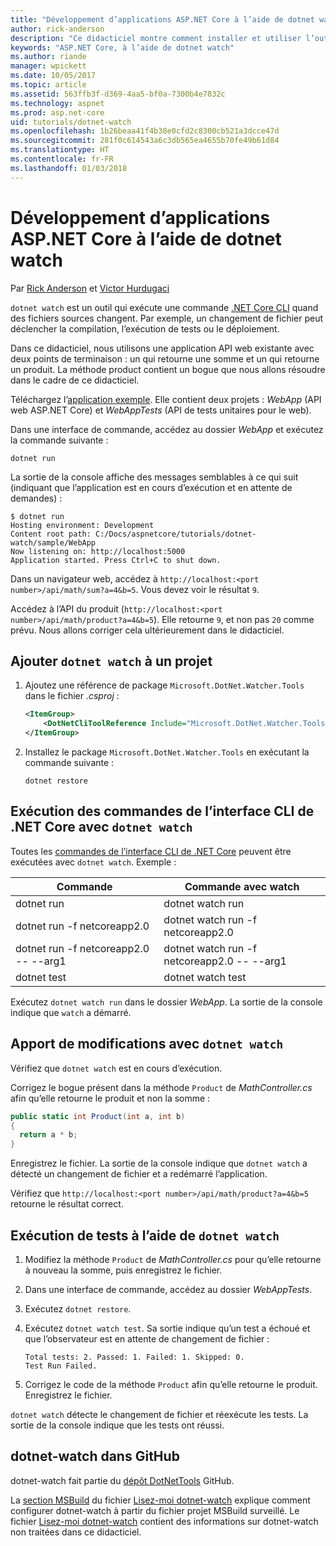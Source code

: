 ```yaml
---
title: "Développement d’applications ASP.NET Core à l’aide de dotnet watch"
author: rick-anderson
description: "Ce didacticiel montre comment installer et utiliser l’outil Observateur de fichiers (dotnet watch) de l’interface de ligne de commande .NET Core dans une application ASP.NET Core."
keywords: "ASP.NET Core, à l’aide de dotnet watch"
ms.author: riande
manager: wpickett
ms.date: 10/05/2017
ms.topic: article
ms.assetid: 563ffb3f-d369-4aa5-bf0a-7300b4e7832c
ms.technology: aspnet
ms.prod: asp.net-core
uid: tutorials/dotnet-watch
ms.openlocfilehash: 1b26beaa41f4b38e0cfd2c8300cb521a3dcce47d
ms.sourcegitcommit: 281f0c614543a6c3db565ea4655b70fe49b61d84
ms.translationtype: HT
ms.contentlocale: fr-FR
ms.lasthandoff: 01/03/2018
---
```

# <a name="developing-aspnet-core-apps-using-dotnet-watch"></a>Développement d’applications ASP.NET Core à l’aide de dotnet watch

Par [Rick Anderson](https://twitter.com/RickAndMSFT) et [Victor Hurdugaci](https://twitter.com/victorhurdugaci)

`dotnet watch` est un outil qui exécute une commande [.NET Core CLI](/dotnet/core/tools) quand des fichiers sources changent. Par exemple, un changement de fichier peut déclencher la compilation, l’exécution de tests ou le déploiement.

Dans ce didacticiel, nous utilisons une application API web existante avec deux points de terminaison : un qui retourne une somme et un qui retourne un produit. La méthode product contient un bogue que nous allons résoudre dans le cadre de ce didacticiel.

Téléchargez l’[application exemple](https://github.com/aspnet/Docs/tree/master/aspnetcore/tutorials/dotnet-watch/sample). Elle contient deux projets : *WebApp* (API web ASP.NET Core) et *WebAppTests* (API de tests unitaires pour le web).

Dans une interface de commande, accédez au dossier *WebApp* et exécutez la commande suivante :

```console
dotnet run
```

La sortie de la console affiche des messages semblables à ce qui suit (indiquant que l’application est en cours d’exécution et en attente de demandes) :

```console
$ dotnet run
Hosting environment: Development
Content root path: C:/Docs/aspnetcore/tutorials/dotnet-watch/sample/WebApp
Now listening on: http://localhost:5000
Application started. Press Ctrl+C to shut down.
```

Dans un navigateur web, accédez à `http://localhost:<port number>/api/math/sum?a=4&b=5`. Vous devez voir le résultat `9`.

Accédez à l’API du produit (`http://localhost:<port number>/api/math/product?a=4&b=5`). Elle retourne `9`, et non pas `20` comme prévu. Nous allons corriger cela ultérieurement dans le didacticiel.

## <a name="add-dotnet-watch-to-a-project"></a>Ajouter `dotnet watch` à un projet

1. Ajoutez une référence de package `Microsoft.DotNet.Watcher.Tools` dans le fichier *.csproj* :

    ```xml
    <ItemGroup>
        <DotNetCliToolReference Include="Microsoft.DotNet.Watcher.Tools" Version="2.0.0" />
    </ItemGroup> 
    ```

1. Installez le package `Microsoft.DotNet.Watcher.Tools` en exécutant la commande suivante :
    
    ```console
    dotnet restore
    ```

## <a name="running-net-core-cli-commands-using-dotnet-watch"></a>Exécution des commandes de l’interface CLI de .NET Core avec `dotnet watch`

Toutes les [commandes de l’interface CLI de .NET Core](/dotnet/core/tools#cli-commands) peuvent être exécutées avec `dotnet watch`. Exemple :

| Commande | Commande avec watch |
| ---- | ----- |
| dotnet run | dotnet watch run |
| dotnet run -f netcoreapp2.0 | dotnet watch run -f netcoreapp2.0 |
| dotnet run -f netcoreapp2.0 -- --arg1 | dotnet watch run -f netcoreapp2.0 -- --arg1 |
| dotnet test | dotnet watch test |

Exécutez `dotnet watch run` dans le dossier *WebApp*. La sortie de la console indique que `watch` a démarré.

## <a name="making-changes-with-dotnet-watch"></a>Apport de modifications avec `dotnet watch`

Vérifiez que `dotnet watch` est en cours d’exécution.

Corrigez le bogue présent dans la méthode `Product` de *MathController.cs* afin qu’elle retourne le produit et non la somme :

```csharp
public static int Product(int a, int b)
{
  return a * b;
} 
```

Enregistrez le fichier. La sortie de la console indique que `dotnet watch` a détecté un changement de fichier et a redémarré l’application.

Vérifiez que `http://localhost:<port number>/api/math/product?a=4&b=5` retourne le résultat correct.

## <a name="running-tests-using-dotnet-watch"></a>Exécution de tests à l’aide de `dotnet watch`

1. Modifiez la méthode `Product` de *MathController.cs* pour qu’elle retourne à nouveau la somme, puis enregistrez le fichier.
1. Dans une interface de commande, accédez au dossier *WebAppTests*.
1. Exécutez `dotnet restore`.
1. Exécutez `dotnet watch test`. Sa sortie indique qu’un test a échoué et que l’observateur est en attente de changement de fichier :

     ```console
     Total tests: 2. Passed: 1. Failed: 1. Skipped: 0.
     Test Run Failed.
     ```

1. Corrigez le code de la méthode `Product` afin qu’elle retourne le produit. Enregistrez le fichier.

`dotnet watch` détecte le changement de fichier et réexécute les tests. La sortie de la console indique que les tests ont réussi.

## <a name="dotnet-watch-in-github"></a>dotnet-watch dans GitHub

dotnet-watch fait partie du [dépôt DotNetTools](https://github.com/aspnet/DotNetTools/tree/dev/src/dotnet-watch) GitHub.

La [section MSBuild](https://github.com/aspnet/DotNetTools/tree/dev/src/dotnet-watch#msbuild) du fichier [Lisez-moi dotnet-watch](https://github.com/aspnet/DotNetTools/blob/dev/src/dotnet-watch/README.md) explique comment configurer dotnet-watch à partir du fichier projet MSBuild surveillé. Le fichier [Lisez-moi dotnet-watch](https://github.com/aspnet/DotNetTools/blob/dev/src/dotnet-watch/README.md) contient des informations sur dotnet-watch non traitées dans ce didacticiel.
